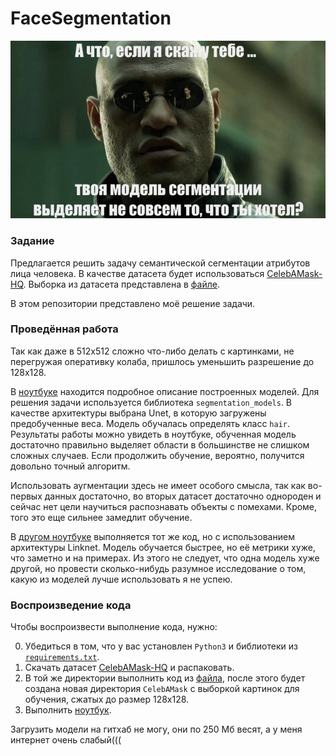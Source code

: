 # FaceSegmentation

![This is an image](pic.png)

### Задание

Предлагается решить задачу семантической сегментации атрибутов лица человека. В качестве датасета будет использоваться [CelebAMask-HQ](https://github.com/switchablenorms/CelebAMask-HQ). Выборка из датасета представлена в [файле](train_test_split-10e5aa2b-26ae-4110-b7a6-2beed2c7da6a.csv).

В этом репозитории представлено моё решение задачи.


### Проведённая работа

Так как даже в 512x512 сложно что-либо делать с картинками, не перегружая оперативку колаба, пришлось уменьшить разрешение до 128x128.


В [ноутбуке](faces.ipynb) находится подробное описание построенных моделей. Для решения задачи используется библиотека `segmentation_models`. В качестве архитектуры выбрана Unet, в которую загружены предобученные веса. Модель обучалась определять класс `hair`. Результаты работы можно увидеть в ноутбуке, обученная модель достаточно правильно выделяет области в большинстве не слишком сложных случаев. Если продолжить обучение, вероятно, получится довольно точный алгоритм.

Использовать аугментации здесь не имеет особого смысла, так как во-первых данных достаточно, во вторых датасет достаточно однороден и сейчас нет цели научиться распознавать объекты с помехами. Кроме, того это еще сильнее замедлит обучение. 

В [другом ноутбуке](faces1.ipynb) выполняется тот же код, но с использованием архитектуры Linknet. Модель обучается быстрее, но её метрики хуже, что заметно и на примерах. Из этого не следует, что одна модель хуже другой, но провести сколько-нибудь разумное исследование о том, какую из моделей лучше использовать я не успею.


### Воспроизведение кода

Чтобы воспроизвести выполнение кода, нужно:

0. Убедиться в том, что у вас установлен `Python3` и библиотеки из [`requirements.txt`](requirements.txt).
1. Скачать датасет [CelebAMask-HQ](https://github.com/switchablenorms/CelebAMask-HQ) и распаковать.
2. В той же директории выполнить код из [файла](preprocess.py), после этого будет создана новая директория `CelebAMask` с выборкой картинок для обучения, сжатых до размер 128x128.
3. Выполнить [ноутбук](faces.ipynb).

Загрузить модели на гитхаб не могу, они по 250 Мб весят, а у меня интернет очень слабый(((